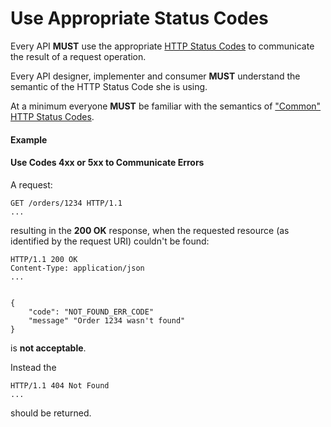 # Use Appropriate Status Codes
Every API **MUST** use the appropriate [HTTP Status Codes](https://github.com/for-GET/know-your-http-well/blob/master/status-codes.md) to communicate the result of a request operation.

Every API designer, implementer and consumer **MUST** understand the semantic of the HTTP Status Code she is using.

At a minimum everyone **MUST** be familiar with the semantics of ["Common" HTTP Status Codes](https://github.com/for-GET/know-your-http-well/blob/master/status-codes.md#common).

#### Example

#### Use Codes 4xx or 5xx to Communicate Errors
A request: 

```
GET /orders/1234 HTTP/1.1
...
```

resulting in the **200 OK** response, when the requested resource (as identified by the request URI) couldn't be found: 

```
HTTP/1.1 200 OK
Content-Type: application/json
...


{
    "code": "NOT_FOUND_ERR_CODE"
    "message" "Order 1234 wasn't found"
}
```
is **not acceptable**.

Instead the

```
HTTP/1.1 404 Not Found
...
```

should be returned.